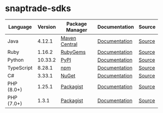 # snaptrade-sdks

|Language|Version|Package Manager|Documentation|Source|
|-|-|-|-|-|
|Java|4.12.1|[Maven Central](https://central.sonatype.com/artifact/com.konfigthis/snaptrade-java-sdk/4.12.1)|[Documentation](https://github.com/passiv/snaptrade-sdks/tree/master/sdks/java/README.md)|[Source](https://github.com/passiv/snaptrade-sdks/tree/master/sdks/java)|
|Ruby|1.16.2|[RubyGems](https://rubygems.org/gems/snaptrade/versions/1.16.2)|[Documentation](https://github.com/passiv/snaptrade-sdks/tree/master/sdks/ruby/README.md)|[Source](https://github.com/passiv/snaptrade-sdks/tree/master/sdks/ruby)|
|Python|10.33.2|[PyPI](https://pypi.org/project/snaptrade-python-sdk/10.33.2)|[Documentation](https://github.com/passiv/snaptrade-sdks/tree/master/sdks/python/README.md)|[Source](https://github.com/passiv/snaptrade-sdks/tree/master/sdks/python)|
|TypeScript|8.28.1|[npm](https://www.npmjs.com/package/snaptrade-typescript-sdk/v/8.28.1)|[Documentation](https://github.com/passiv/snaptrade-sdks/tree/master/sdks/typescript/README.md)|[Source](https://github.com/passiv/snaptrade-sdks/tree/master/sdks/typescript)|
|C#|3.33.1|[NuGet](https://nuget.org/packages/SnapTrade.Net/3.33.1)|[Documentation](https://github.com/passiv/snaptrade-sdks/tree/master/sdks/csharp/README.md)|[Source](https://github.com/passiv/snaptrade-sdks/tree/master/sdks/csharp)|
|PHP (8.0+)|1.25.1|[Packagist](https://packagist.org/packages/konfig/snaptrade-php-sdk#1.25.1)|[Documentation](https://github.com/passiv/snaptrade-php-sdk/blob/master/README.md)|[Source](https://github.com/passiv/snaptrade-php-sdk)|
|PHP (7.0+)|1.3.1|[Packagist](https://packagist.org/packages/konfig/snaptrade-php-7-sdk#1.3.1)|[Documentation](https://github.com/passiv/snaptrade-php-7-sdk/blob/master/README.md)|[Source](https://github.com/passiv/snaptrade-php-7-sdk)|